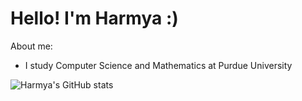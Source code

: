 # Hello! I'm Harmya :)

About me:
- I study Computer Science and Mathematics at Purdue University

![Harmya's GitHub stats](https://github-readme-stats.vercel.app/api/top-langs/?username=harmya&hide=Jupyter%20Notebook&theme=buefy)
